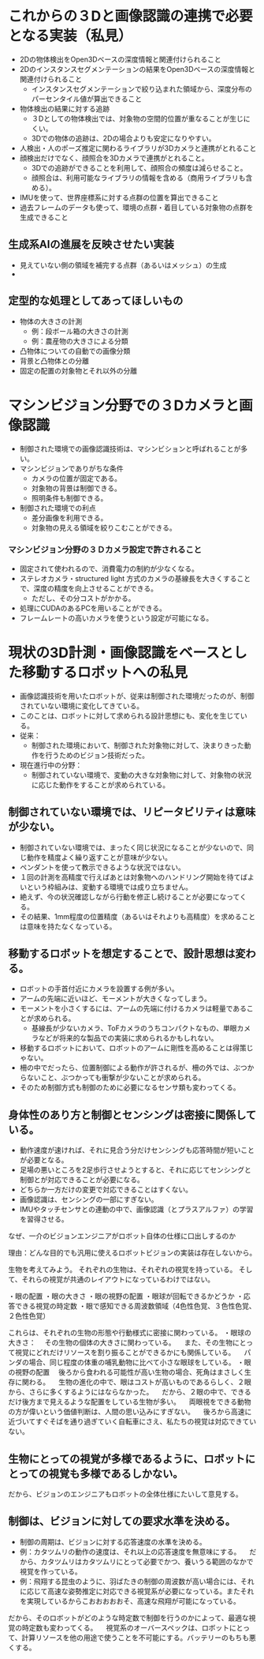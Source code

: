 # これからの３Dと画像認識の連携で必要となる実装（私見）
- 2Dの物体検出をOpen3Dベースの深度情報と関連付けられること
- 2Dのインスタンスセグメンテーションの結果をOpen3Dベースの深度情報と関連付けられること
  - インスタンスセグメンテーションで絞り込まれた領域から、深度分布のパーセンタイル値が算出できること
- 物体検出の結果に対する追跡
  - ３Dとしての物体検出では、対象物の空間的位置が重なることが生じにくい。
  - 3Dでの物体の追跡は、2Dの場合よりも安定になりやすい。
- 人検出・人のポーズ推定に関わるライブラリが3Dカメラと連携がとれること
- 顔検出だけでなく、顔照合を3Dカメラで連携がとれること。
  - 3Dでの追跡ができることを利用して、顔照合の頻度は減らせること。
  - 顔照合は、利用可能なライブラリの情報を含める（商用ライブラリも含める）。
- IMUを使って、世界座標系に対する点群の位置を算出できること
- 過去フレームのデータも使って、環境の点群・着目している対象物の点群を生成できること
## 生成系AIの進展を反映させたい実装
- 見えていない側の領域を補完する点群（あるいはメッシュ）の生成
- 

## 定型的な処理としてあってほしいもの
- 物体の大きさの計測
  - 例：段ボール箱の大きさの計測
  - 例：農産物の大きさによる分類
- 凸物体についての自動での画像分類
- 背景と凸物体との分離
- 固定の配置の対象物とそれ以外の分離　 

# マシンビジョン分野での３Dカメラと画像認識
- 制御された環境での画像認識技術は、マシンビションと呼ばれることが多い。
- マシンビジョンでありがちな条件
  - カメラの位置が固定である。
  - 対象物の背景は制御できる。
  - 照明条件も制御できる。
- 制御された環境での利点
  - 差分画像を利用できる。
  - 対象物の見える領域を絞りこむことができる。
### マシンビジョン分野の３Ｄカメラ設定で許されること
- 固定されて使われるので、消費電力の制約が少なくなる。
- ステレオカメラ・structured light 方式のカメラの基線長を大きくすることで、深度の精度を向上させることができる。
  - ただし、その分コストがかかる。
- 処理にCUDAのあるPCを用いることができる。
- フレームレートの高いカメラを使うという設定が可能になる。

# 現状の3D計測・画像認識をベースとした移動するロボットへの私見
- 画像認識技術を用いたロボットが、従来は制御された環境だったのが、制御されていない環境に変化してきている。
- このことは、ロボットに対して求められる設計思想にも、変化を生じている。
- 従来：
  - 制御された環境において、制御された対象物に対して、決まりきった動作を行うためのビジョン技術だった。
- 現在進行中の分野：
  - 制御されていない環境で、変動の大きな対象物に対して、対象物の状況に応じた動作をすることが求められている。

## 制御されていない環境では、リピータビリティは意味が少ない。
- 制御されていない環境では、まったく同じ状況になることが少ないので、同じ動作を精度よく繰り返すことが意味が少ない。
- ペンダントを使って教示できるような状況ではない。
- １回の計測を高精度で行えばあとは対象物へのハンドリング開始を待てばよいという枠組みは、変動する環境では成り立ちません。
- 絶えず、今の状況確認しながら行動を修正し続けることが必要になってくる。
- その結果、1mm程度の位置精度（あるいはそれよりも高精度）を求めることは意味を持たなくなっている。

## 移動するロボットを想定することで、設計思想は変わる。
- ロボットの手首付近にカメラを設置する例が多い。
- アームの先端に近いほど、モーメントが大きくなってしまう。
- モーメントを小さくするには、アームの先端に付けるカメラは軽量であることが求められる。
  - 基線長が少ないカメラ、ToFカメラのうちコンパクトなもの、単眼カメラなどが将来的な製品での実装に求められるかもしれない。
- 移動するロボットにおいて、ロボットのアームに剛性を高めることは得策じゃない。
- 柵の中でだったら、位置制御による動作が許されるが、柵の外では、ぶつからないこと、ぶつかっても衝撃が少ないことが求められる。
- そのため制御方式も制御のために必要になるセンサ類も変わってくる。

## 身体性のあり方と制御とセンシングは密接に関係している。
- 動作速度が速ければ、それに見合う分だけセンシングも応答時間が短いことが必要となる。
- 足場の悪いところを2足歩行させようとすると、それに応じてセンシングと制御とが対応できることが必要になる。
- どちらか一方だけの変更で対応できることはすくない。
- 画像認識は、センシングの一部にすぎない。
- IMUやタッチセンサとの連動の中で、画像認識（とプラスアルファ）の学習を習得させる。

なぜ、一介のビジョンエンジニアがロボット自体の仕様に口出しするのか

理由：どんな目的でも汎用に使えるロボットビジョンの実装は存在しないから。

生物を考えてみよう。
それぞれの生物は、それぞれの視覚を持っている。
そして、それらの視覚が共通のレイアウトになっているわけではない。

・眼の配置
・眼の大きさ
・眼の視野の配置
・眼球が回転できるかどうか
・応答できる視覚の時定数
・眼で感知できる周波数領域（4色性色覚、３色性色覚、２色性色覚）


これらは、それぞれの生物の形態や行動様式に密接に関わっている。
・眼球の大きさ：
　その生物の個体の大きさに関わっている。
　また、その生物にとって視覚にどれだけリソースを割り振ることができるかにも関係している。
　パンダの場合、同じ程度の体重の哺乳動物に比べて小さな眼球をしている。
・眼の視野の配置
　後ろから食われる可能性が高い生物の場合、死角はまさしく生存に関わる。
　生物の進化の中で、眼はコストが高いものであるらしく、２眼から、さらに多くするようにはならなかった。
　だから、２眼の中で、できるだけ後方まで見えるような配置をしている生物が多い。
　両眼視をできる動物の方が偉いという価値判断は、人間の思い込みにすぎない。
　後ろから高速に近づいてすぐそばを通り過ぎていく自転車にさえ、私たちの視覚は対応できていない。



## 生物にとっての視覚が多様であるように、ロボットにとっての視覚も多様であるしかない。

だから、ビジョンのエンジニアもロボットの全体仕様にたいして意見する。

## 制御は、ビジョンに対しての要求水準を決める。
- 制御の周期は、ビジョンに対する応答速度の水準を決める。
- 例：カタツムリの動作の速度は、それ以上の応答速度を無意味にする。
　だから、カタツムリはカタツムリにとって必要でかつ、養いうる範囲のなかで視覚を作っている。
- 例：飛翔する昆虫のように、羽ばたきの制御の周波数が高い場合には、それに応じて高速な姿勢推定に対応できる視覚系が必要になっている。またそれを実現しているからこおおおおおそ、高速な飛翔が可能になっている。

だから、そのロボットがどのような時定数で制御を行うのかによって、最適な視覚の時定数も変わってくる。
　視覚系のオーバースペックは、ロボットにとって、計算リソースを他の用途で使うことを不可能にする。バッテリーのもちも悪くする。

